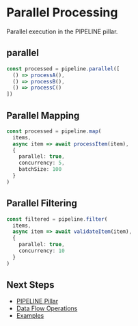 # Parallel Processing

Parallel execution in the PIPELINE pillar.

## parallel

```typescript
const processed = pipeline.parallel([
  () => processA(),
  () => processB(),
  () => processC()
])
```

## Parallel Mapping

```typescript
const processed = pipeline.map(
  items,
  async item => await processItem(item),
  {
    parallel: true,
    concurrency: 5,
    batchSize: 100
  }
)
```

## Parallel Filtering

```typescript
const filtered = pipeline.filter(
  items,
  async item => await validateItem(item),
  {
    parallel: true,
    concurrency: 10
  }
)
```

## Next Steps

- [PIPELINE Pillar](/api/pipeline/)
- [Data Flow Operations](/api/pipeline/flow)
- [Examples](/examples/workflows)